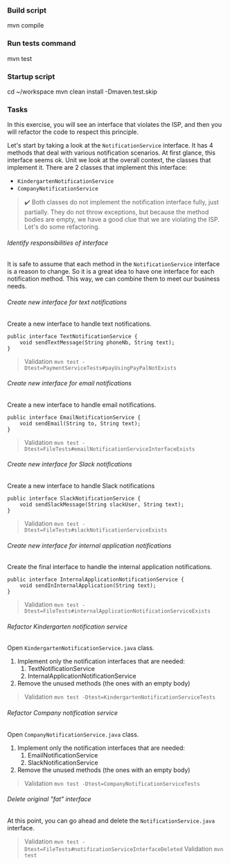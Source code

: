 ### Build script

mvn compile

### Run tests command

mvn test

### Startup script

cd ~/workspace
mvn clean install -Dmaven.test.skip

### Tasks

In this exercise, you will see an interface that violates the ISP, and then you will refactor the code to
respect this principle.

Let's start by taking a look at the ```NotificationService``` interface. It has 4 methods that deal with various notification
scenarios. At first glance, this interface seems ok. Unit we look at the overall context, the classes that implement it.
There are 2 classes that implement this interface:
- ```KindergartenNotificationService```
- ```CompanyNotificationService```

> ✔️ Both classes do not implement the notification interface fully, just partially. They do not throw exceptions, but because the
method bodies are empty, we have a good clue that we are violating the ISP. Let's do some refactoring.


###### Identify responsibilities of interface

It is safe to assume that each method in the ```NotificationService``` interface is a reason to change.
So it is a great idea to have one interface for each notification method. This way, we can combine them to meet
our business needs.

###### Create new interface for text notifications

Create a new interface to handle text notifications.

```
public interface TextNotificationService {
    void sendTextMessage(String phoneNb, String text);
}
```

> Validation ```mvn test -Dtest=PaymentServiceTests#payUsingPayPalNotExists```

###### Create new interface for email notifications

Create a new interface to handle email notifications.

```
public interface EmailNotificationService {
    void sendEmail(String to, String text);
}
```

> Validation ```mvn test -Dtest=FileTests#emailNotificationServiceInterfaceExists```

###### Create new interface for Slack notifications

Create a new interface to handle Slack notifications

```
public interface SlackNotificationService {
    void sendSlackMessage(String slackUser, String text);
}
```

> Validation ```mvn test -Dtest=FileTests#slackNotificationServiceExists```

###### Create new interface for internal application notifications

Create the final interface to handle the internal application notifications.

```
public interface InternalApplicationNotificationService {
    void sendInInternalApplication(String text);
}
```

> Validation ```mvn test -Dtest=FileTests#internalApplicationNotificationServiceExists```

###### Refactor Kindergarten notification service

Open  ```KindergartenNotificationService.java``` class.

1. Implement only the notification interfaces that are needed: 
   1. TextNotificationService
   2. InternalApplicationNotificationService
2. Remove the unused methods (the ones with an empty body)

> Validation ```mvn test -Dtest=KindergartenNotificationServiceTests```

###### Refactor Company notification service

Open  ```CompanyNotificationService.java``` class.

1. Implement only the notification interfaces that are needed:
    1. EmailNotificationService
    2. SlackNotificationService
2. Remove the unused methods (the ones with an empty body)

> Validation ```mvn test -Dtest=CompanyNotificationServiceTests```

###### Delete original "fat" interface

At this point, you can go ahead and delete the ```NotificationService.java``` interface.

> Validation ```mvn test -Dtest=FileTests#notificationServiceInterfaceDeleted```
> Validation ```mvn test```
